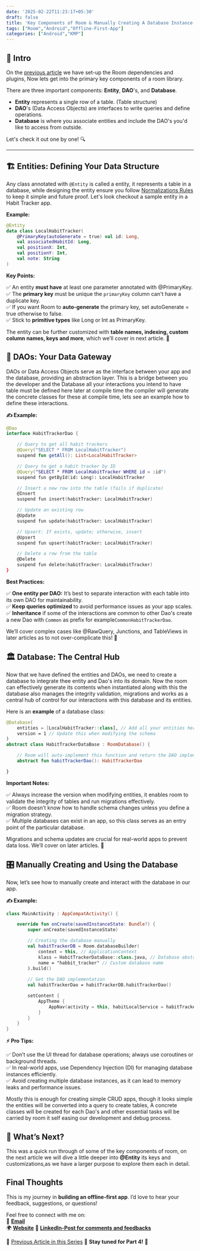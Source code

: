 ```yaml
---
date: '2025-02-22T11:23:17+05:30' 
draft: false
title: 'Key Components of Room & Manually Creating A Database Instance(#OF03)'
tags: ["Room","Android","Offline-First-App"]
categories: ["Android","KMP"]
---
```

## 👋 Intro

On the [previous article](https://md.eknath.dev/posts/upgrading-your-app-to-offline-first-with-room-part-2/) we have set-up the Room dependencies and plugins, Now lets get into the primary key components of a room library.

There are three important components: **Entity**, **DAO**'s, and **Database**.  

- **Entity** represents a single row of a table. (Table structure)
- **DAO**'s (Data Access Objects) are interfaces to write queries and define operations.
- **Database** is where you associate entities and include the DAO's you'd like to access from outside.  

Let's check it out one by one! 🔍

---

## 🏗️ Entities: Defining Your Data Structure

Any class annotated with `@Entity` is called a entity, it represents a table in a database, while designing the entity ensure you follow [Normalizations Rules](https://www.geeksforgeeks.org/normal-forms-in-dbms/) to keep it simple and future proof. Let's look checkout a sample entity in a Habit Tracker app.

**Example:**

```kotlin
@Entity
data class LocalHabitTracker(
    @PrimaryKey(autoGenerate = true) val id: Long,
    val associatedHabitId: Long,
    val positionX: Int,
    val positionY: Int,
    val note: String
)
```

**Key Points:**    

✅ An entity **must have** at least one parameter annotated with @PrimaryKey.    
✅ The **primary key** must be unique the `primaryKey` column can't have a duplicate key.    
✅ If you want Room to **auto-generate** the primary key, set autoGenerate = true otherwise to false.    
✅ Stick to **primitive types** like Long or Int as PrimaryKey.    

The entity can be further customized with **table names, indexing, custom column names, keys and more**, which we’ll cover in next article. 🎯

## 🔗 DAOs: Your Data Gateway

DAOs or Data Access Objects serve as the interface between your app and the database, providing an abstraction layer. This is a bridge between you the developer and the Database all your interactions you intend to have table must be defined here later at compile time the compiler will generate the concrete classes for these at compile time, lets see an example how to define these interactions.

**✍️ Example:**

```kotlin
@Dao
interface HabitTrackerDao {

    // Query to get all habit trackers
    @Query("SELECT * FROM LocalHabitTracker")
    suspend fun getAll(): List<LocalHabitTracker>

    // Query to get a habit tracker by ID
    @Query("SELECT * FROM LocalHabitTracker WHERE id = :id")
    suspend fun getById(id: Long): LocalHabitTracker

    // Insert a new row into the table (fails if duplicate)
    @Insert
    suspend fun insert(habitTracker: LocalHabitTracker)

    // Update an existing row
    @Update
    suspend fun update(habitTracker: LocalHabitTracker)

    // Upsert: If exists, update; otherwise, insert
    @Upsert
    suspend fun upsert(habitTracker: LocalHabitTracker)

    // Delete a row from the table
    @Delete
    suspend fun delete(habitTracker: LocalHabitTracker)
}
```

**Best Practices:**

✅ **One entity per DAO:** It’s best to separate interaction with each table into its own DAO for maintainability.     
✅ **Keep queries optimized** to avoid performance issues as your app scales.     
✅ **Inheritance** if some of the interactions are common to other Dao's create a new Dao with `Common` as prefix for example`CommonHabitTrackerDao`.    

We’ll cover complex cases like @RawQuery, Junctions, and TableViews in later articles as to not over-complicate this! 🔮

## 🏛️ Database: The Central Hub

Now that we have defined the entities and DAOs, we need to create a database to integrate thee entity and Dao's into its domain. Now the room can effectively generate its contents when instantiated along with this the database also manages the integrity validation, migrations and works as a central hub of control for our interactions with this database and its entities.

Here is an **example** of a database class:

```kotlin
@Database(
    entities = [LocalHabitTracker::class], // Add all your entities here
    version = 1 // Update this when modifying the schema
)
abstract class HabitTrackerDataBase : RoomDatabase() {

    // Room will auto-implement this function and return the DAO implementation
    abstract fun habitTrackerDao(): HabitTrackerDao

}
```

**Important Notes:**

✅ Always increase the version when modifying entities, it enables room to validate the integrity of tables and run migrations effectively.    
✅ Room doesn’t know how to handle schema changes unless you define a migration strategy.    
✅ Multiple databases can exist in an app, so this class serves as an entry point of the particular database.   

Migrations and schema updates are crucial for real-world apps to prevent data loss. We’ll cover on later articles. 🔄

## 🎛️ Manually Creating and Using the Database

Now, let’s see how to manually create and interact with the database in our app.

**✍️ Example:**

```kotlin
class MainActivity : AppCompatActivity() {

    override fun onCreate(savedInstanceState: Bundle?) {
        super.onCreate(savedInstanceState)

        // Creating the database manually
        val habitTrackerDB = Room.databaseBuilder(
            context = this, // ApplicationContext
            klass = HabitTrackerDataBase::class.java, // Database abstract class
            name = "habbit_tracker" // Custom database name
        ).build() 
        
        // Get the DAO implementation
        val habitTrackerDao = habitTrackerDB.habitTrackerDao()

        setContent {
            AppTheme {
                AppNav(activity = this, habitLocalService = habitTrackerDao)
            }
        }
    }
}
```

**⚡ Pro Tips:**

✅ Don’t use the UI thread for database operations; always use coroutines or background threads.    
✅ In real-world apps, use Dependency Injection (DI) for managing database instances efficiently.     
✅ Avoid creating multiple database instances, as it can lead to memory leaks and performance issues.    

Mostly this is enough for creating simple CRUD apps, though it looks simple the entities will be converted into a query to create tables, A concrete classes will be created for each Dao's and other essential tasks will be carried by room it self easing our development and debug process.

## 🚀 What’s Next?

This was a quick run through of some of the key components of room, on the next article we will dive a little deeper into **@Entity** its keys and customizations,as we have a larger purpose to explore them each in detail.

## **Final Thoughts**  

This is my journey in **building an offline-first app**. I’d love to hear your feedback, suggestions, or questions!  

Feel free to connect with me on:  
📩 **[Email](mailto:mail@eknath.dev)**  
🌍 **[Website](https://eknath.dev)** 
💫 **[LinkedIn-Post for comments and feedbacks](https://www.linkedin.com/posts/eganathan_offlinefirstandroid-offlinefirst-android-activity-7294912159627546624-TG77?utm_source=share&utm_medium=member_desktop&rcm=ACoAABYcOpgBgvDfy-0uUjfX0HTNqzzLfKZQAQU)** 

🔖 [Previous Article in this Series](https://md.eknath.dev/posts/upgrading-your-app-to-offline-first-with-room-part-2/) 
🚀 **Stay tuned for Part 4!** 🚀 

<!-- 🔖 [Next Article in this Series](https://md.eknath.dev/posts/upgrading-your-app-to-offline-first-with-room-part-4/) -->
